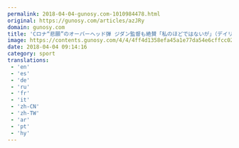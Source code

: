 ```yaml
---
permalink: 2018-04-04-gunosy.com-1010984478.html
original: https://gunosy.com/articles/azJRy
domain: gunosy.com
title: 'Cロナ“悲願”のオーバーヘッド弾 ジダン監督も絶賛「私のほどではないが」（デイリースポーツ） - グノシー'
image: https://contents.gunosy.com/4/4/4ff4d1358efa45a1e77da54e6cffcc02_content.jpg
date: 2018-04-04 09:14:16
category: sport
translations: 
 - 'en'
 - 'es'
 - 'de'
 - 'ru'
 - 'fr'
 - 'it'
 - 'zh-CN'
 - 'zh-TW'
 - 'ar'
 - 'pt'
 - 'hy'
---
```



